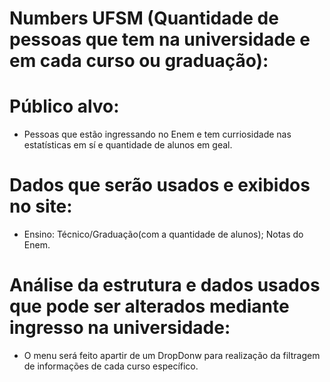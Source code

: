 # Numbers UFSM (Quantidade de pessoas que tem na universidade e em cada curso ou graduação):
# Público alvo:
- Pessoas que estão ingressando no Enem e tem curriosidade nas estatísticas em sí e quantidade de alunos em geal.
# Dados que serão usados e exibidos no site:
-  Ensino:
Técnico/Graduação(com a quantidade de alunos);
Notas do Enem.
# Análise da estrutura e dados usados que pode ser alterados mediante ingresso na universidade:
- O menu será feito apartir de um DropDonw para realização da filtragem de informações de cada curso específico.
